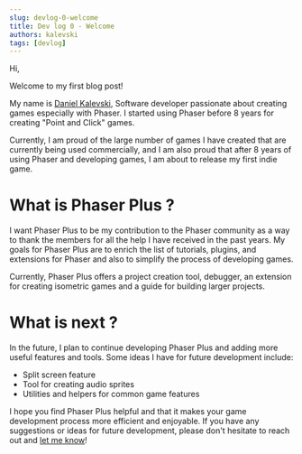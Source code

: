 ```yaml
---
slug: devlog-0-welcome
title: Dev log 0 - Welcome
authors: kalevski
tags: [devlog]
---
```


Hi,

Welcome to my first blog post!

My name is [Daniel Kalevski](https://kalevski.dev), Software developer passionate about creating games especially with Phaser.
I started using Phaser before 8 years for creating "Point and Click" games.

Currently, I am proud of the large number of games I have created that are currently being used commercially, and I am also proud that after 8 years of using Phaser and developing games, I am about to release my first indie game.

# What is Phaser Plus ?

I want Phaser Plus to be my contribution to the Phaser community as a way to thank the members for all the help I have received in the past years. My goals for Phaser Plus are to enrich the list of tutorials, plugins, and extensions for Phaser and also to simplify the process of developing games.

Currently, Phaser Plus offers a project creation tool, debugger, an extension for creating isometric games and a guide for building larger projects.

# What is next ?

In the future, I plan to continue developing Phaser Plus and adding more useful features and tools. Some ideas I have for future development include:
 - Split screen feature
 - Tool for creating audio sprites
 - Utilities and helpers for common game features

I hope you find Phaser Plus helpful and that it makes your game development process more efficient and enjoyable. If you have any suggestions or ideas for future development, please don't hesitate to reach out and [let me know](https://github.com/kalevski/phaser-plus/discussions)!